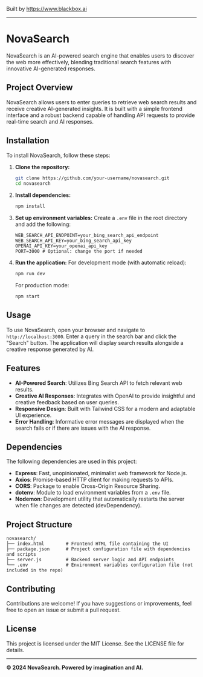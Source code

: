 
Built by https://www.blackbox.ai

---

# NovaSearch

NovaSearch is an AI-powered search engine that enables users to discover the web more effectively, blending traditional search features with innovative AI-generated responses.

## Project Overview

NovaSearch allows users to enter queries to retrieve web search results and receive creative AI-generated insights. It is built with a simple frontend interface and a robust backend capable of handling API requests to provide real-time search and AI responses.

## Installation

To install NovaSearch, follow these steps:

1. **Clone the repository:**
   ```bash
   git clone https://github.com/your-username/novasearch.git
   cd novasearch
   ```

2. **Install dependencies:**
   ```bash
   npm install
   ```

3. **Set up environment variables:**
   Create a `.env` file in the root directory and add the following:
   ```plaintext
   WEB_SEARCH_API_ENDPOINT=your_bing_search_api_endpoint
   WEB_SEARCH_API_KEY=your_bing_search_api_key
   OPENAI_API_KEY=your_openai_api_key
   PORT=3000 # Optional: change the port if needed
   ```

4. **Run the application:**
   For development mode (with automatic reload):
   ```bash
   npm run dev
   ```

   For production mode:
   ```bash
   npm start
   ```

## Usage

To use NovaSearch, open your browser and navigate to `http://localhost:3000`. Enter a query in the search bar and click the "Search" button. The application will display search results alongside a creative response generated by AI.

## Features

- **AI-Powered Search**: Utilizes Bing Search API to fetch relevant web results.
- **Creative AI Responses**: Integrates with OpenAI to provide insightful and creative feedback based on user queries.
- **Responsive Design**: Built with Tailwind CSS for a modern and adaptable UI experience.
- **Error Handling**: Informative error messages are displayed when the search fails or if there are issues with the AI response.

## Dependencies

The following dependencies are used in this project:

- **Express**: Fast, unopinionated, minimalist web framework for Node.js.
- **Axios**: Promise-based HTTP client for making requests to APIs.
- **CORS**: Package to enable Cross-Origin Resource Sharing.
- **dotenv**: Module to load environment variables from a `.env` file.
- **Nodemon**: Development utility that automatically restarts the server when file changes are detected (devDependency).

## Project Structure

```
novasearch/
├── index.html        # Frontend HTML file containing the UI
├── package.json      # Project configuration file with dependencies and scripts
├── server.js         # Backend server logic and API endpoints
└── .env              # Environment variables configuration file (not included in the repo)
```

## Contributing

Contributions are welcome! If you have suggestions or improvements, feel free to open an issue or submit a pull request.

## License

This project is licensed under the MIT License. See the LICENSE file for details.

---

**© 2024 NovaSearch. Powered by imagination and AI.**
